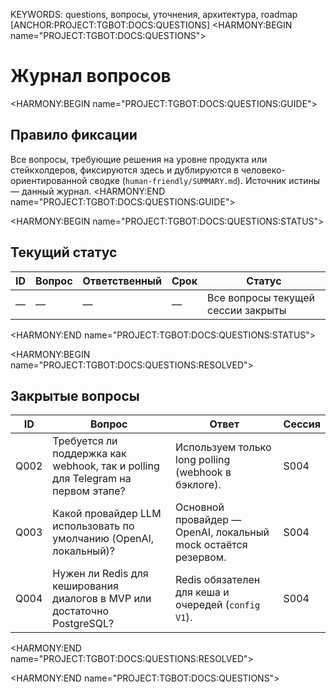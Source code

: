 KEYWORDS: questions, вопросы, уточнения, архитектура, roadmap
[ANCHOR:PROJECT:TGBOT:DOCS:QUESTIONS]
<HARMONY:BEGIN name="PROJECT:TGBOT:DOCS:QUESTIONS">
# Журнал вопросов

<HARMONY:BEGIN name="PROJECT:TGBOT:DOCS:QUESTIONS:GUIDE">
## Правило фиксации
Все вопросы, требующие решения на уровне продукта или стейкхолдеров, фиксируются здесь и дублируются в человеко-ориентированной сводке (`human-friendly/SUMMARY.md`). Источник истины — данный журнал.
<HARMONY:END name="PROJECT:TGBOT:DOCS:QUESTIONS:GUIDE">

<HARMONY:BEGIN name="PROJECT:TGBOT:DOCS:QUESTIONS:STATUS">
## Текущий статус
| ID | Вопрос | Ответственный | Срок | Статус |
|----|--------|----------------|------|--------|
| — | — | — | — | Все вопросы текущей сессии закрыты |
<HARMONY:END name="PROJECT:TGBOT:DOCS:QUESTIONS:STATUS">

<HARMONY:BEGIN name="PROJECT:TGBOT:DOCS:QUESTIONS:RESOLVED">
## Закрытые вопросы
| ID | Вопрос | Ответ | Сессия |
|----|--------|--------|--------|
| Q002 | Требуется ли поддержка как webhook, так и polling для Telegram на первом этапе? | Используем только long polling (webhook в бэклоге). | S004 |
| Q003 | Какой провайдер LLM использовать по умолчанию (OpenAI, локальный)? | Основной провайдер — OpenAI, локальный mock остаётся резервом. | S004 |
| Q004 | Нужен ли Redis для кеширования диалогов в MVP или достаточно PostgreSQL? | Redis обязателен для кеша и очередей (`config V1`). | S004 |
<HARMONY:END name="PROJECT:TGBOT:DOCS:QUESTIONS:RESOLVED">

<HARMONY:END name="PROJECT:TGBOT:DOCS:QUESTIONS">
